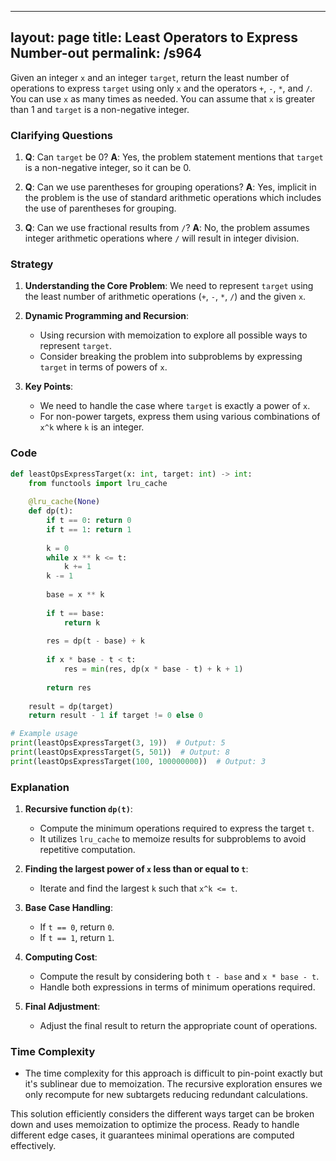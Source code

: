 
---
layout: page
title:  Least Operators to Express Number-out
permalink: /s964
---

Given an integer `x` and an integer `target`, return the least number of operations to express `target` using only `x` and the operators `+`, `-`, `*`, and `/`. You can use `x` as many times as needed. You can assume that `x` is greater than 1 and `target` is a non-negative integer.

### Clarifying Questions

1. **Q**: Can `target` be 0?
   **A**: Yes, the problem statement mentions that `target` is a non-negative integer, so it can be 0.
   
2. **Q**: Can we use parentheses for grouping operations?
   **A**: Yes, implicit in the problem is the use of standard arithmetic operations which includes the use of parentheses for grouping.
   
3. **Q**: Can we use fractional results from `/`?
   **A**: No, the problem assumes integer arithmetic operations where `/` will result in integer division.

### Strategy

1. **Understanding the Core Problem**:
   We need to represent `target` using the least number of arithmetic operations (`+`, `-`, `*`, `/`) and the given `x`.

2. **Dynamic Programming and Recursion**:
   - Using recursion with memoization to explore all possible ways to represent `target`.
   - Consider breaking the problem into subproblems by expressing `target` in terms of powers of `x`.

3. **Key Points**:
   - We need to handle the case where `target` is exactly a power of `x`.
   - For non-power targets, express them using various combinations of `x^k` where `k` is an integer.

### Code

```python
def leastOpsExpressTarget(x: int, target: int) -> int:
    from functools import lru_cache
    
    @lru_cache(None)
    def dp(t):
        if t == 0: return 0
        if t == 1: return 1
        
        k = 0
        while x ** k <= t:
            k += 1
        k -= 1
        
        base = x ** k
        
        if t == base:
            return k
        
        res = dp(t - base) + k
        
        if x * base - t < t:
            res = min(res, dp(x * base - t) + k + 1)
        
        return res
    
    result = dp(target)
    return result - 1 if target != 0 else 0

# Example usage
print(leastOpsExpressTarget(3, 19))  # Output: 5
print(leastOpsExpressTarget(5, 501))  # Output: 8
print(leastOpsExpressTarget(100, 100000000))  # Output: 3
```

### Explanation

1. **Recursive function `dp(t)`**:
   - Compute the minimum operations required to express the target `t`.
   - It utilizes `lru_cache` to memoize results for subproblems to avoid repetitive computation.

2. **Finding the largest power of `x` less than or equal to `t`**:
   - Iterate and find the largest `k` such that `x^k <= t`.

3. **Base Case Handling**:
   - If `t == 0`, return `0`.
   - If `t == 1`, return `1`.

4. **Computing Cost**:
   - Compute the result by considering both `t - base` and `x * base - t`.
   - Handle both expressions in terms of minimum operations required.

5. **Final Adjustment**:
   - Adjust the final result to return the appropriate count of operations.

### Time Complexity

- The time complexity for this approach is difficult to pin-point exactly but it's sublinear due to memoization. The recursive exploration ensures we only recompute for new subtargets reducing redundant calculations.

This solution efficiently considers the different ways target can be broken down and uses memoization to optimize the process. Ready to handle different edge cases, it guarantees minimal operations are computed effectively.